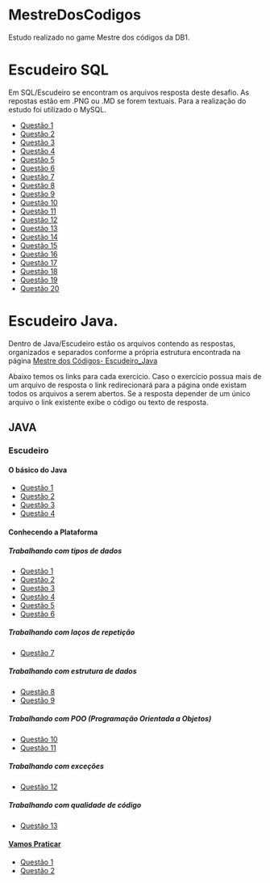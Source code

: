 # MestreDosCodigos
Estudo realizado no game Mestre dos códigos da DB1.

# Escudeiro SQL
 
Em SQL/Escudeiro se encontram os arquivos resposta deste desafio. As repostas estão em .PNG ou .MD se forem textuais. Para a realização do estudo foi utilizado o MySQL.

* [Questão 1](https://github.com/CristianWelter93/MestreDosCodigos/blob/main/SQL/Escudeiro/Exercicio1.png)
* [Questão 2](https://github.com/CristianWelter93/MestreDosCodigos/blob/main/SQL/Escudeiro/Exercicio2.md)
* [Questão 3](https://github.com/CristianWelter93/MestreDosCodigos/blob/main/SQL/Escudeiro/Exercicio3.md)
* [Questão 4](https://github.com/CristianWelter93/MestreDosCodigos/blob/main/SQL/Escudeiro/Exercicio4%20.md)
* [Questão 5](https://github.com/CristianWelter93/MestreDosCodigos/blob/main/SQL/Escudeiro/Exercicio5.md)
* [Questão 6](https://github.com/CristianWelter93/MestreDosCodigos/blob/main/SQL/Escudeiro/Exercicio6.md)
* [Questão 7](https://github.com/CristianWelter93/MestreDosCodigos/blob/main/SQL/Escudeiro/Exercicio7.md)
* [Questão 8](https://github.com/CristianWelter93/MestreDosCodigos/blob/main/SQL/Escudeiro/Exercicio8.md)
* [Questão 9](https://github.com/CristianWelter93/MestreDosCodigos/blob/main/SQL/Escudeiro/Exercicio9.md)
* [Questão 10](https://github.com/CristianWelter93/MestreDosCodigos/blob/main/SQL/Escudeiro/Exercicio10.md)
* [Questão 11](https://github.com/CristianWelter93/MestreDosCodigos/blob/main/SQL/Escudeiro/Exercicio11.md)
* [Questão 12](https://github.com/CristianWelter93/MestreDosCodigos/blob/main/SQL/Escudeiro/Exercicio12.md)
* [Questão 13](https://github.com/CristianWelter93/MestreDosCodigos/blob/main/SQL/Escudeiro/Exercicio13.md)
* [Questão 14](https://github.com/CristianWelter93/MestreDosCodigos/blob/main/SQL/Escudeiro/Exercicio14.md)
* [Questão 15](https://github.com/CristianWelter93/MestreDosCodigos/blob/main/SQL/Escudeiro/Exercicio15.md)
* [Questão 16](https://github.com/CristianWelter93/MestreDosCodigos/blob/main/SQL/Escudeiro/Exercicio16.md)
* [Questão 17](https://github.com/CristianWelter93/MestreDosCodigos/blob/main/SQL/Escudeiro/Exercicio17.md)
* [Questão 18](https://github.com/CristianWelter93/MestreDosCodigos/blob/main/SQL/Escudeiro/Exercicio18.md)
* [Questão 19](https://github.com/CristianWelter93/MestreDosCodigos/blob/main/SQL/Escudeiro/Exercicio19.png)
* [Questão 20](https://github.com/CristianWelter93/MestreDosCodigos/blob/main/SQL/Escudeiro/Exercicio20.md)

# Escudeiro Java.

Dentro de Java/Escudeiro estão os arquivos contendo as respostas, organizados e separados conforme a própria estrutura encontrada na página [Mestre dos Códigos- Escudeiro_Java](https://db1group.github.io/mestre-dos-codigos/#/java?id=escudeiro)

Abaixo temos os links para cada exercício. Caso o exercício possua mais de um arquivo de resposta o link redirecionará para a página onde existam todos os arquivos a serem abertos. Se a resposta depender de um único arquivo o link existente exibe o código ou texto de resposta.

## JAVA

### Escudeiro

#### O básico do Java

* [Questão 1](https://github.com/CristianWelter93/MestreDosCodigos/blob/main/Java/Escudeiro/O%20b%C3%A1sico%20do%20Java/1/HistoriadoJava.md)
* [Questão 2](https://github.com/CristianWelter93/MestreDosCodigos/blob/main/Java/Escudeiro/O%20b%C3%A1sico%20do%20Java/2/JVM-JDK-JRE.md)
* [Questão 3](https://github.com/CristianWelter93/MestreDosCodigos/tree/main/Java/Escudeiro/O%20b%C3%A1sico%20do%20Java/3)
* [Questão 4](https://github.com/CristianWelter93/MestreDosCodigos/tree/main/Java/Escudeiro/O%20b%C3%A1sico%20do%20Java/4)

#### Conhecendo a Plataforma

##### Trabalhando com tipos de dados


* [Questão 1](https://github.com/CristianWelter93/MestreDosCodigos/blob/main/Java/Escudeiro/Conhecendo%20a%20Plataforma/Trabalhando%20com%20tipos%20de%20dados/1.md)
* [Questão 2](https://github.com/CristianWelter93/MestreDosCodigos/blob/main/Java/Escudeiro/Conhecendo%20a%20Plataforma/Trabalhando%20com%20tipos%20de%20dados/2.md)
* [Questão 3](https://github.com/CristianWelter93/MestreDosCodigos/blob/main/Java/Escudeiro/Conhecendo%20a%20Plataforma/Trabalhando%20com%20tipos%20de%20dados/3.md)
* [Questão 4](https://github.com/CristianWelter93/MestreDosCodigos/blob/main/Java/Escudeiro/Conhecendo%20a%20Plataforma/Trabalhando%20com%20tipos%20de%20dados/4/ConversaoBigDecimal.java)
* [Questão 5](https://github.com/CristianWelter93/MestreDosCodigos/blob/main/Java/Escudeiro/Conhecendo%20a%20Plataforma/Trabalhando%20com%20tipos%20de%20dados/5/ConversaoDatas.java)
* [Questão 6](https://github.com/CristianWelter93/MestreDosCodigos/blob/main/Java/Escudeiro/Conhecendo%20a%20Plataforma/Trabalhando%20com%20tipos%20de%20dados/6/EstudoArray.java)

##### Trabalhando com laços de repetição
* [Questão 7](https://github.com/CristianWelter93/MestreDosCodigos/tree/main/Java/Escudeiro/Conhecendo%20a%20Plataforma/Trabalhando%20com%20la%C3%A7os%20de%20repeti%C3%A7%C3%A3o/7)
##### Trabalhando com estrutura de dados
* [Questão 8](https://github.com/CristianWelter93/MestreDosCodigos/blob/main/Java/Escudeiro/Conhecendo%20a%20Plataforma/Trabalhando%20com%20estrutura%20de%20dados/8/CollectionEstudo.java)
* [Questão 9](https://github.com/CristianWelter93/MestreDosCodigos/blob/main/Java/Escudeiro/Conhecendo%20a%20Plataforma/Trabalhando%20com%20estrutura%20de%20dados/9/MapEstudo.java)

##### Trabalhando com POO (Programação Orientada a Objetos)
* [Questão 10](https://github.com/CristianWelter93/MestreDosCodigos/tree/main/Java/Escudeiro/Conhecendo%20a%20Plataforma/Trabalhando%20com%20POO%20(Programa%C3%A7%C3%A3o%20Orientada%20a%20Objetos)/10)
* [Questão 11](https://github.com/CristianWelter93/MestreDosCodigos/tree/main/Java/Escudeiro/Conhecendo%20a%20Plataforma/Trabalhando%20com%20POO%20(Programa%C3%A7%C3%A3o%20Orientada%20a%20Objetos)/11)
##### Trabalhando com exceções
* [Questão 12](https://github.com/CristianWelter93/MestreDosCodigos/tree/main/Java/Escudeiro/Conhecendo%20a%20Plataforma/Trabalhando%20com%20exce%C3%A7%C3%B5es)
##### Trabalhando com qualidade de código
* [Questão 13](https://github.com/CristianWelter93/MestreDosCodigos/tree/main/Java/Escudeiro/Conhecendo%20a%20Plataforma/Trabalhando%20com%20qualidade%20de%20c%C3%B3digo/13)
#### [Vamos Praticar](https://github.com/CristianWelter93/MestreDosCodigos/tree/main/Java/Escudeiro/Vamos%20praticar)
* [Questão 1](https://github.com/CristianWelter93/MestreDosCodigos/tree/main/Java/Escudeiro/Vamos%20praticar/Exercicio%201)
* [Questão 2](https://github.com/CristianWelter93/MestreDosCodigos/tree/main/Java/Escudeiro/Vamos%20praticar/Exercicio%202)

